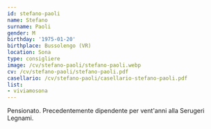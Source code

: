 ```yaml
---
id: stefano-paoli
name: Stefano
surname: Paoli
gender: M
birthday: '1975-01-20'
birthplace: Bussolengo (VR)
location: Sona
type: consigliere
image: /cv/stefano-paoli/stefano-paoli.webp
cv: /cv/stefano-paoli/stefano-paoli.pdf
casellario: /cv/stefano-paoli/casellario-stefano-paoli.pdf
list:
- viviamosona
---
```


Pensionato. Precedentemente dipendente per vent'anni alla Serugeri Legnami.